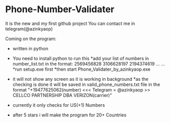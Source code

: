 # Phone-Number-Validater
It is the new and my first github project
You can contact me in telegram(@azinkyaop)

Coming on the program:
   * written in python
   * You need to install python to run this
   *add your list of numbers in number_list.txt in the format:
         2569456828
         3106628197
         2194374619
         ...
         ...
   *run setup.exe first
   *then start Phone_Validater_by_azinkyaop.exe
   * it will not show any screen as it is working in background
   *as the checking is done it will be saved in valid_phone_numbers.txt file in the format "+19477625062(number)  <<< Telegram = @azinkyaop >>  CELLCO PARTNERSHIP DBA VERIZON(carrier)"
                                                                                                                                
   
   * currently it only checks for US(+1) Numbers
   * after 5 stars i will make the program for 20+ Countries
   
   
   
